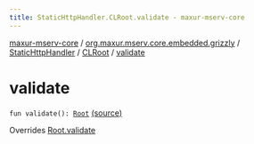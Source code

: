 ```yaml
---
title: StaticHttpHandler.CLRoot.validate - maxur-mserv-core
---
```


[maxur-mserv-core](../../../index.html) / [org.maxur.mserv.core.embedded.grizzly](../../index.html) / [StaticHttpHandler](../index.html) / [CLRoot](index.html) / [validate](.)

# validate

`fun validate(): `[`Root`](../../-root/index.html) [(source)](https://github.com/myunusov/maxur-mserv/tree/master/maxur-mserv-core/src/main/kotlin/org/maxur/mserv/core/embedded/grizzly/StaticHttpHandler.kt#L523)

Overrides [Root.validate](../../-root/validate.html)

